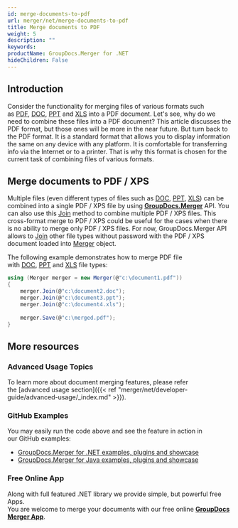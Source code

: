 ```yaml
---
id: merge-documents-to-pdf
url: merger/net/merge-documents-to-pdf
title: Merge documents to PDF
weight: 5
description: ""
keywords: 
productName: GroupDocs.Merger for .NET
hideChildren: False
---
```

## Introduction

Consider the functionality for merging files of various formats such as [PDF](https://wiki.fileformat.com/view/pdf/), [DOC](https://wiki.fileformat.com/word-processing/doc/), [PPT](https://wiki.fileformat.com/presentation/ppt/) and [XLS](https://wiki.fileformat.com/spreadsheet/xls/) into a PDF document. Let's see, why do we need to combine these files into a PDF document? This article discusses the PDF format, but those ones will be more in the near future. But turn back to the PDF format. It is a standard format that allows you to display information the same on any device with any platform. It is comfortable for transferring info via the Internet or to a printer. That is why this format is chosen for the current task of combining files of various formats.

## Merge documents to PDF / XPS

Multiple files (even different types of files such as [DOC](https://wiki.fileformat.com/word-processing/doc/), [PPT](https://wiki.fileformat.com/presentation/ppt/), [XLS](https://wiki.fileformat.com/spreadsheet/xls/)) can be combined into a single PDF / XPS file by using **[GroupDocs.Merger](https://products.groupdocs.com/merger/net)** API. You can also use this [Join](https://apireference.groupdocs.com/net/merger/groupdocs.merger/merger/methods/join/index) method to combine multiple PDF / XPS files. This cross-format merge to PDF / XPS could be useful for the cases when there is no ability to merge only PDF / XPS files. For now, GroupDocs.Merger API allows to [Join](https://apireference.groupdocs.com/net/merger/groupdocs.merger/merger/methods/join/index) other file types without password with the PDF / XPS document loaded into [Merger](https://apireference.groupdocs.com/net/merger/groupdocs.merger/merger) object.

The following example demonstrates how to merge PDF file with [DOC](https://wiki.fileformat.com/word-processing/doc/), [PPT](https://wiki.fileformat.com/presentation/ppt/) and [XLS](https://wiki.fileformat.com/spreadsheet/xls/) file types:

```csharp
using (Merger merger = new Merger(@"c:\document1.pdf"))
{
    merger.Join(@"c:\document2.doc");
    merger.Join(@"c:\document3.ppt");
    merger.Join(@"c:\document4.xls");
 
	merger.Save(@"c:\merged.pdf");
}
```

## More resources
### Advanced Usage Topics 
To learn more about document merging features, please refer the [advanced usage section]({{< ref "merger/net/developer-guide/advanced-usage/_index.md" >}}).

### GitHub Examples 
You may easily run the code above and see the feature in action in our GitHub examples:
*   [GroupDocs.Merger for .NET examples, plugins and showcase](https://github.com/groupdocs-merger/GroupDocs.Merger-for-.NET)    
*   [GroupDocs.Merger for Java examples, plugins and showcase](https://github.com/groupdocs-merger/GroupDocs.Merger-for-Java)    

### Free Online App

Along with full featured .NET library we provide simple, but powerful free Apps.  
You are welcome to merge your documents with our free online **[GroupDocs Merger App](https://products.groupdocs.app/merger)**.
